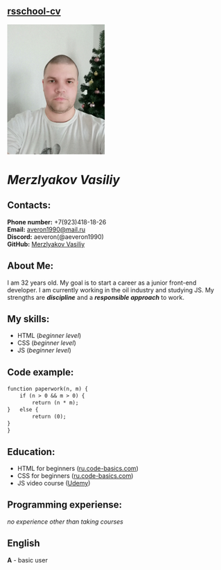 ## [rsschool-cv](https://aeveron1990.github.io/rsschool-cv/cv "Url on project")

![Alt-foto](myFoto.png "My foto")
# ***Merzlyakov Vasiliy***
## **Contacts:**
**Phone number:** +7(923)418-18-26  
**Email:** averon1990@mail.ru  
**Discord:** aeveron(@aeveron1990)  
**GitHub:** [Merzlyakov Vasiliy](https://github.com/aeveron1990 "Url on GitHub")

## About Me:
I am 32 years old. My goal is to start a career as a junior front-end developer. I am currently working in the oil industry and studying JS. My strengths are ***discipline*** and a ***responsible approach*** to work.
## My skills:
* HTML (*beginner level*) 
* CSS (*beginner level*)
* JS (*beginner level*)

## Code example:
```
function paperwork(n, m) {
    if (n > 0 && m > 0) {
        return (n * m);
}   else {
        return (0);
}
}
```
## Education:
* HTML for beginners ([ru.code-basics.com](https://ru.code-basics.com/ "Url on code-basics"))
* CSS for beginners ([ru.code-basics.com](https://ru.code-basics.com/ "Url on code-basics"))
* JS video course ([Udemy](https://www.udemy.com/course/javascript_full/ "Url on Udemy"))

## Programming experiense:
*no experience other than taking courses*

## English
**A** - basic user